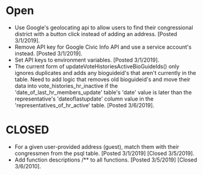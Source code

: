 # Open  
  * Use Google's geolocating api to allow users to find their congressional district with a button click instead of adding an address. [Posted 3/1/2019].
  * Remove API key for Google Civic Info API and use a service account's instead. [Posted 3/1/2019].
  * Set API keys to environment variables. [Posted 3/1/2019].
  * The current form of updateVoteHistoriesActiveBioGuideIds() only ignores duplicates and adds any bioguideid's that aren't currently in the table. Need to add logic that removes old bioguideid's and move their data into vote_histories_hr_inactive if the 'date_of_last_hr_members_update' table's 'date' value is later than the representative's 'dateoflastupdate' column value in the 'representatives_of_hr_active' table. [Posted 3/6/2019].
  


# CLOSED
  * For a given user-provided address (guest), match them with their congressmen from the psql table. [Posted 3/1/2019] [Closed 3/5/2019].
  * Add function descriptions /** to all functions. [Posted 3/5/2019] [Closed 3/6/2010].